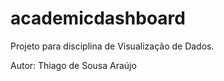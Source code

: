 # academicdashboard
Projeto para disciplina de Visualização de Dados.

Autor: Thiago de Sousa Araújo
